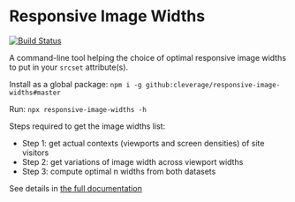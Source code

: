 # Responsive Image Widths

[![Build Status](https://travis-ci.org/cleverage/responsive-image-widths.svg?branch=master)](https://travis-ci.org/cleverage/responsive-image-widths)

A command-line tool helping the choice of optimal responsive image widths to put in your `srcset` attribute(s).

Install as a global package: `npm i -g github:cleverage/responsive-image-widths#master`

Run: `npx responsive-image-widths -h`

Steps required to get the image widths list:

- Step 1: get actual contexts (viewports and screen densities) of site visitors
- Step 2: get variations of image width across viewport widths
- Step 3: compute optimal n widths from both datasets

See details in [the full documentation](https://cleverage.github.io/responsive-image-widths/)
